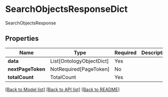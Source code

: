 # SearchObjectsResponseDict

SearchObjectsResponse

## Properties
| Name | Type | Required | Description |
| ------------ | ------------- | ------------- | ------------- |
**data** | List[OntologyObjectDict] | Yes |  |
**nextPageToken** | NotRequired[PageToken] | No |  |
**totalCount** | TotalCount | Yes |  |


[[Back to Model list]](../../README.md#models-v2-link) [[Back to API list]](../../README.md#documentation-for-api-endpoints) [[Back to README]](../../README.md)
